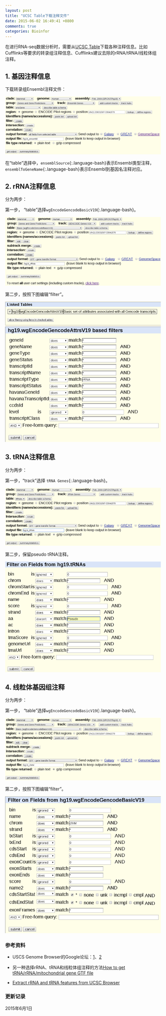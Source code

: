 ```yaml
---
layout: post
title: "UCSC Table下载注释文件"
date: 2015-06-02 16:49:41 +0800
comments: true
categories: Bioinfor
---
```


在进行RNA-seq数据分析时，需要从[UCSC Table](http://genome.ucsc.edu/cgi-bin/hgTables)下载各种注释信息。比如Cufflinks等要求的转录组注释信息、Cufflinks建议去除的rRNA/tRNA/线粒体组注释。

## 1. 基因注释信息 ##

下载转录组Ensembl注释文件：

<img src="/images/hg19_ensembl.png" title="image" alt="UCSC下载Ensembl注释">

<!--more-->

在“table”选择中，`ensemblSource`{:.language-bash}表示Ensembl类型注释，`ensemblToGeneName`{:.language-bash}表示Ensembl到基因名注释对应。

## 2. rRNA注释信息 ##

分为两步：

第一步， “table”选择`wgEncodeGencodeBasicV19`{:.language-bash}。

<img src="/images/hg19_rRNA.png" title="image" alt="UCSC下载rRNA注释">

第二步，按照下图编辑“filter”。

<img src="/images/hg19_rRNA_maskTable.png" title="image" alt="UCSC下载rRNA注释Table">

<img src="/images/hg19_rRNA_mask.png" title="image" alt="UCSC下载rRNA注释筛选">


## 3. tRNA注释信息 ##

分为两步：

第一步，“track”选择 `tRNA Genes`{:.language-bash}。

<img src="/images/hg19_tRNA.png" title="image" alt="UCSC下载tRNA注释">

第二步，保留pseudo tRNA注释。

<img src="/images/hg19_tRNA_mask.png" title="image" alt="UCSC下载tRNA注释">


## 4. 线粒体基因组注释 ##

分为两步：

第一步， “table”选择`wgEncodeGencodeBasicV19`{:.language-bash}。

<img src="/images/hg19_chrM.png" title="image" alt="UCSC下载chrM注释">

第二步，按照下图编辑“filter”。

<img src="/images/hg19_chrM_mask.png" title="image" alt="UCSC下载chrM注释筛选">






### 参考资料 ###

* USCS Genome Browser的Google论坛：[1](https://groups.google.com/a/soe.ucsc.edu/forum/#!topic/genome/IL_aeOuPYU0)、[2](https://groups.google.com/a/soe.ucsc.edu/forum/#!msg/genome/jSAY8w1JVVo/P6lk4OJzDNEJ) 

* 另一种选择rRNA、tRNA和线粒体组注释的方法[How to get tRNA/rRNA/mitochondrial gene GTF file](http://onetipperday.blogspot.tw/2012/08/how-to-get-trnarrnamitochondrial-gene.html)

* [Extract rRNA and tRNA features from UCSC Browser](http://webappl.blogspot.tw/2015/02/extract-rrna-and-trna-features-from.html) 


### 更新记录 ###

2015年6月1日








